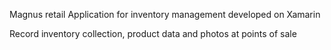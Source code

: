 Magnus retail
Application for inventory management developed on Xamarin

Record inventory collection, product data and photos at points of sale
